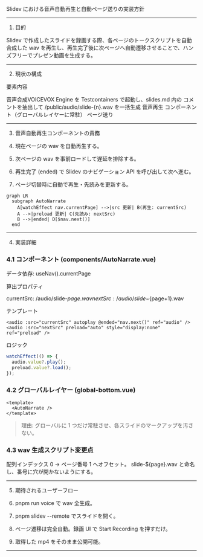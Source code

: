 Slidev における音声自動再生と自動ページ送りの実装方針

---

1. 目的

Slidev で作成したスライドを録画する際、各ページのトークスクリプトを自動合成した wav を再生し、再生完了後に次ページへ自動遷移させることで、ハンズフリーでプレゼン動画を生成する。

---

2. 現状の構成

要素内容

音声合成VOICEVOX Engine を Testcontainers で起動し、slides.md 内の <!--script: … --> コメントを抽出して /public/audio/slide-{n}.wav を一括生成
音声再生<AutoNarrate> コンポーネント（グローバルレイヤーに常駐）
ページ送り<audio> 要素の ended イベントで useNav().next() を呼び出し
先読み現在ページ + 1 の wav を preload="auto" で読み込み
配置場所global-bottom.vue に <AutoNarrate> を 1 個だけ配置

---

3. 音声自動再生コンポーネントの責務

1. 現在ページの wav を自動再生する。
2. 次ページの wav を事前ロードして遅延を排除する。
3. 再生完了 (ended) で Slidev のナビゲーション API を呼び出して次へ進む。
4. ページ切替時に自動で再生・先読みを更新する。


```mermaid
graph LR
  subgraph AutoNarrate
    A[watchEffect nav.currentPage] -->|src 更新| B(再生: currentSrc)
    A -->|preload 更新| C(先読み: nextSrc)
    B -->|ended| D[$nav.next()]
  end
```

---

4. 実装詳細

### 4.1 コンポーネント (components/AutoNarrate.vue)

データ依存: useNav().currentPage

算出プロパティ

currentSrc: /audio/slide-${page}.wav
nextSrc: /audio/slide-${page+1}.wav

テンプレート

```vue
<audio :src="currentSrc" autoplay @ended="nav.next()" ref="audio" />
<audio :src="nextSrc" preload="auto" style="display:none" ref="preload" />
```

ロジック

```ts
watchEffect(() => {
  audio.value?.play();
  preload.value?.load();
});
```

### 4.2 グローバルレイヤー (global-bottom.vue)

```vue
<template>
  <AutoNarrate />
</template>
```

> 理由: グローバルに 1 つだけ常駐させ、各スライドのマークアップを汚さない。

### 4.3 wav 生成スクリプト変更点

配列インデックス 0 → ページ番号 1 へオフセット。
slide-${page}.wav と命名し、番号に穴が開かないようにする。

---

5. 期待されるユーザーフロー

1. pnpm run voice で wav 全生成。
2. pnpm slidev --remote でスライドを開く。
3. ページ遷移は完全自動。録画 UI で Start Recording を押すだけ。
4. 取得した mp4 をそのまま公開可能。

---
